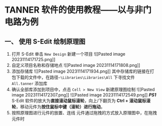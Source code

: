 # TANNER 软件的使用教程——以与非门电路为例
## 一、 使用 S-Edit 绘制原理图
1. 打开 S-Edit 单击 `New Design` 新建一个项目
![[Pasted image 20231114171725.png]]
2. 自定义项目名称和存储地点
![[Pasted image 20231114171808.png]]
3. 添加存储库
![[Pasted image 20231114171934.png]]
其中存储库的链接在打包下载的文件中，在路径`~\Libraries\Libraries\All` 下寻找文件 `All.tanner` 添加库
4. 确认全部库添加到项目中，点击 `Cell > New View` 新建原理图绘制
![[Pasted image 20231114172307.png]]
![[Pasted image 20231114172549.png]]
***PS1*** S-Edit 软件的放大为**直接滚动鼠标滚轮**，向上/下翻页为 **Ctrl + 滚动鼠标滚轮**，移动元件为**按住鼠标中键（滚轮）进行拖动**。
5. 按照原理图进行元件的放置、连线
元件通过拖拽的方式放入原理图中，在拖拽元件时

